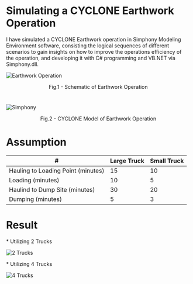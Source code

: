 # Simulating a CYCLONE Earthwork Operation

I have simulated a CYCLONE Earthwork operation in Simphony Modeling Environment software, consisting the logical sequences of different scenarios to gain insights on how to improve the operations efficiency of the operation, and developing it with C# programming and VB.NET via Simphony.dll.


![Earthwork Operation](https://user-images.githubusercontent.com/64426415/138900829-b16caa6c-4ca8-4102-851d-b7c217f290f6.JPG)
</p>
<p align = "center">
Fig.1 - Schematic of Earthwork Operation
</p>


# 

![Simphony](https://user-images.githubusercontent.com/64426415/138893513-23929452-83f7-4c0f-aea0-f2f91fb10614.jpg)
</p>
<p align = "center">
Fig.2 - CYCLONE Model of Earthwork Operation
</p>

# Assumption

|       #        | Large Truck | Small Truck |
| ------------- | ------------- | ------------- |
| Hauling to Loading Point (minutes)  | 15  | 10 |
| Loading (minutes)  | 10 | 5 |
| Haulind to Dump Site (minutes)  | 30 | 20 |
| Dumping (minutes)  | 5 | 3 |

# Result


</p>
<p align = "Left">
* Utilizing 2 Trucks
</p>

![2 Trucks](https://user-images.githubusercontent.com/64426415/138893492-f7f83d84-5219-4d86-a2a2-5c2d72735844.JPG)

</p>
<p align = "Left">
* Utilizing 4 Trucks
</p>

![4 Trucks](https://user-images.githubusercontent.com/64426415/138893503-885dadf6-5a00-40f8-86ea-197f85ccf687.JPG)

